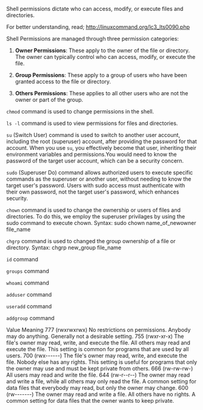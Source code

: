 Shell permissions dictate who can access, modify, or execute files and directories.

For better understanding, read;
http://linuxcommand.org/lc3_lts0090.php

Shell Permissions are managed through three permission categories:

1. **Owner Permissions**: These apply to the owner of the file or directory. The owner can typically control who can access, modify, or execute the file. 

2. **Group Permissions**: These apply to a group of users who have been granted access to the file or directory.

3. **Others Permissions**: These applies to all other users who are not the owner or part of the group.

`chmod` command is used to change permissions in the shell.

`ls -l` command is used to view permissions for files and directories.

`su` (Switch User) command is used to switch to another user account, including the root (superuser) account, after providing the password for that account. When you use `su`, you effectively become that user, inheriting their environment variables and permissions.You would need to know the password of the target user account, which can be a security concern.

`sudo` (Superuser Do) command allows authorized users to execute specific commands as the superuser or another user, without needing to know the target user's password. Users with sudo access must authenticate with their own password, not the target user's password, which enhances security.

`chown` command is used to change the ownership or users of files and directories. To do this, we employ the superuser privilages by using the sudo command to execute chown.
Syntax: sudo chown name_of_newowner file_name

`chgrp` command is used to changed the group ownership of a file or directory.
Syntax: chgrp new_group file_name

`id` command 

`groups` command

`whoami` command

`adduser` command

`useradd` command

`addgroup` command

Value	Meaning
777	(rwxrwxrwx) No restrictions on permissions. Anybody may do anything. Generally not a desirable setting.
755	(rwxr-xr-x) The file's owner may read, write, and execute the file. All others may read and execute the file. This setting is common for programs that are used by all users.
700	(rwx------) The file's owner may read, write, and execute the file. Nobody else has any rights. This setting is useful for programs that only the owner may use and must be kept private from others.
666	(rw-rw-rw-) All users may read and write the file.
644	(rw-r--r--) The owner may read and write a file, while all others may only read the file. A common setting for data files that everybody may read, but only the owner may change.
600	(rw-------) The owner may read and write a file. All others have no rights. A common setting for data files that the owner wants to keep private.
